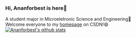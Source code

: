 ### Hi, Ananforbest is here👋
A student major in Microeletronic Science and Engineering🔭<br>
Welcome everyone to my [homepage](https://blog.csdn.net/AnAn_New?type=blog) on CSDN!😄<br>
[![Ananforbest's github stats](https://github-readme-stats.vercel.app/api?username=ananforbest)](https://github.com/ananforbest/github-readme-stats)

<!--
**Ananforbest/Ananforbest** is a ✨ _special_ ✨ repository because its `README.md` (this file) appears on your GitHub profile.

Here are some ideas to get you started:

- 🔭 I’m currently working on ...
- 🌱 I’m currently learning ...
- 👯 I’m looking to collaborate on ...
- 🤔 I’m looking for help with ...
- 💬 Ask me about ...
- 📫 How to reach me: ...
- 😄 Pronouns: ...
- ⚡ Fun fact: ...
-->
